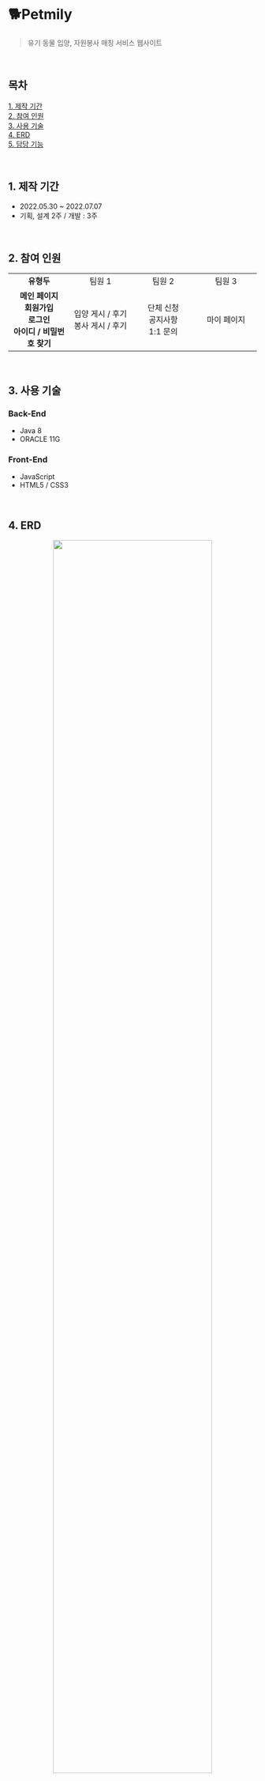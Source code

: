 # :dog2:**Petmily**

> 유기 동물 입양, 자원봉사 매칭 서비스 웹사이트

<br>

## 목차

[1. 제작 기간](#1-제작-기간)<br>
[2. 참여 인원](#2-참여-인원)<br>
[3. 사용 기술](#3-사용-기술)<br>
[4. ERD](#4-erd)<br>
[5. 담당 기능](#5-담당-기능)

<br>

## 1. 제작 기간

- 2022.05.30 ~ 2022.07.07
- 기획, 설계 2주 / 개발 : 3주

<br>

## 2. 참여 인원

<table>
    <tr align=center>
        <td width=200px><b>유형두</b></td>
        <td width=200px>팀원 1</td>
        <td width=200px>팀원 2</td>
        <td width=200px>팀원 3</td>
    </tr>
    <tr align=center>
        <td>
            <b>
                메인 페이지<br>
                회원가입<br>
                로그인<br>
                아이디 / 비밀번호 찾기
            </b>
        </td>
        <td>
            입양 게시 / 후기<br>
            봉사 게시 / 후기
        </td>
        <td>
            단체 신청<br>
            공지사항<br>
            1:1 문의
        </td>
        <td>
            마이 페이지
        </td>
    </tr>
</table>

<br>

## 3. 사용 기술

### Back-End

- Java 8
- ORACLE 11G

### Front-End

- JavaScript
- HTML5 / CSS3

<br>

## 4. ERD

<p align="center"><img src="https://user-images.githubusercontent.com/102894238/200003167-93190f2c-8cad-422e-8e8b-f5ac24d7970f.png" width=80%/></p>

<br>

## 5. 담당 기능

<details><summary><b>5.1. 메인 페이지 펼치기</b></summary><div markdown="1">

### 5.1. 메인 페이지

<p align="center"><img src="https://user-images.githubusercontent.com/102894238/200451216-49da747d-702f-4fdc-b028-bc9137e1c140.png" width=80%/></p>

- 입양 후기, 봉사 후기, 공지사항의 게시글을 가져와 목록으로 보여줍니다.<br>
[:pushpin:코드 보기](https://github.com/doitchu93/petmily/blob/f2b18926f928bed420472ee28701c57e4f84e503/petmily/WebContent/views/common/main.jsp#L222-L346)

- 로그인 후 session에 담긴 사용자의 정보를 표시합니다.<br>
[:pushpin:코드 보기](https://github.com/doitchu93/petmily/blob/f2b18926f928bed420472ee28701c57e4f84e503/petmily/WebContent/views/common/header.jsp#L155-L204)

</div></details>

<br>

<details><summary><b>5.2. 회원가입 펼치기</b></summary><div markdown="1">

### 5.2. 회원가입

<p align="center"><img src="https://user-images.githubusercontent.com/102894238/200457569-fec6ed0b-1f73-49c8-b39f-d3a549730960.png" width=80%/></p>

- 각각의 입력 부분에 AJAX와 정규표현식을 활용하여 조건 검사 및 결과를 실시간으로 표시합니다.<br>
[:pushpin:코드 보기](https://github.com/doitchu93/petmily/blob/f2b18926f928bed420472ee28701c57e4f84e503/petmily/WebContent/views/member/enrollMember.jsp#L490-L1098)

- 10자리의 숫자, 영문 대소문자로 이루어진 랜덤코드를 생성하고 인증번호, 임시 비밀번호로 활용합니다.<br>
[:pushpin:코드 보기](https://github.com/doitchu93/petmily/blob/f2b18926f928bed420472ee28701c57e4f84e503/petmily/src/com/kh/common/RandomCodeGenerator.java#L7-L26)

- 구글 SMTP 서버를 이용해서 사용자가 입력한 이메일로 인증번호를 발송할 수 있습니다.<br>
[:pushpin:코드 보기](https://github.com/doitchu93/petmily/blob/f2b18926f928bed420472ee28701c57e4f84e503/petmily/src/com/kh/common/controller/AjaxAuthenticaionSendEmailController.java#L43-L104)

<p align="center"><img src="https://user-images.githubusercontent.com/102894238/200467662-d0426234-9900-4943-be41-93b8151a142b.png" width=40%/></p>

- 이메일을 발송하면 인증 테이블에 인증코드가 저장되며, 해당 시간으로부터 10분이 지나면 발송했던 인증코드로는 인증이 불가능합니다.<br>
[:pushpin:코드 보기](https://github.com/doitchu93/petmily/blob/f2b18926f928bed420472ee28701c57e4f84e503/petmily/src/com/kh/common/controller/AjaxAuthenticationCheckRandomCodeController.java#L35-L125)

</div></details>

<br>

<details><summary><b>5.3. 로그인, 아이디 / 비밀번호 찾기 펼치기</b></summary><div markdown="1">

### 5.3. 로그인, 아이디 / 비밀번호 찾기

### 5.3.1. 로그인

<p align="center"><img src="https://user-images.githubusercontent.com/102894238/200467123-7eac5cfb-fdbd-45a5-a3c3-1f12f48bf658.png" width=40%/></p>

- 로그인한 사용자가 비회원 전용 페이지 접근 시 Alert으로 안내 후 이전 페이지로 돌아갑니다.<br>
[:pushpin:코드 보기](https://github.com/doitchu93/petmily/blob/f2b18926f928bed420472ee28701c57e4f84e503/petmily/WebContent/views/member/loginMember.jsp#L153-L163)

- 아이디, 비밀번호 입력 칸에 아이콘으로 디자인 요소를 추가했기 때문에 div 태그로 감싸주고 input 태그와 같은 효과를 JavaScript로 넣었습니다.<br>
[:pushpin:코드 보기](https://github.com/doitchu93/petmily/blob/f2b18926f928bed420472ee28701c57e4f84e503/petmily/WebContent/views/member/loginMember.jsp#L246-L260)

### 5.3.2. 아이디 / 비밀번호 찾기

<p align="center"><img src="https://user-images.githubusercontent.com/102894238/200469218-c6f4cfea-0eee-49ff-ae0c-1d608f94a955.png"/></p>

- 입력한 정보로 DB에 저장된 회원 정보와 비교합니다.<br>
[:pushpin:코드 보기](https://github.com/doitchu93/petmily/blob/f2b18926f928bed420472ee28701c57e4f84e503/petmily/src/com/kh/member/controller/MemberFindIdController.java#L32-L72)

- 비밀번호 찾기 시 인증을 완료하면 랜덤코드를 생성해서 사용자의 임시 비밀번호로 사용합니다.<br>
[:pushpin:코드 보기](https://github.com/doitchu93/petmily/blob/f2b18926f928bed420472ee28701c57e4f84e503/petmily/src/com/kh/member/controller/MemberFindPwdController.java#L34-L77)

</div></details>

<br>

### 

